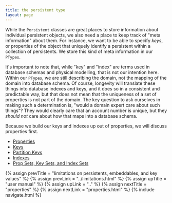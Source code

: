 ```yaml
---
title: the persistent type
layout: page
---
```


While the `Persistent` classes are great places to store information
about individual persistent objects, we also need a place to keep
track of "meta information" about them. For instance, we want to be
able to specify _keys_, or properties of the object that uniquely
identify a persistent within a collection of persistents. We store
this kind of meta information in our `PTypes`.

It's important to note that, while "key" and "index" are terms used in
database schemas and physical modelling, that is not our intention
here. Within our `PTypes`, we are still describing the domain, not
the mapping of the domain into database schema. Of course, longevity
will translate these things into database indexes and keys, and it
does so in a consistent and predictable way, but that does not mean
that the uniqueness of a set of properties is not part of the
domain. The key question to ask ourselves in making such a
determination is, "would a domain expert care about such things"?
They would clearly care that an account number is unique, but they
_should not_ care about how that maps into a database schema.

Because we build our keys and indexes up out of properties, we will
discuss properties first.

- [Properties](properties.html)
- [Keys](keys.html)
- [Partition Keys](partition-keys.html)
- [Indexes](indexes.html)
- [Prop Sets, Key Sets, and Index Sets](sets.html)

{% assign prevTitle = "limitations on persistents, embeddables, and key values" %}
{% assign prevLink = "../limitations.html" %}
{% assign upTitle = "user manual" %}
{% assign upLink = ".." %}
{% assign nextTitle = "properties" %}
{% assign nextLink = "properties.html" %}
{% include navigate.html %}


